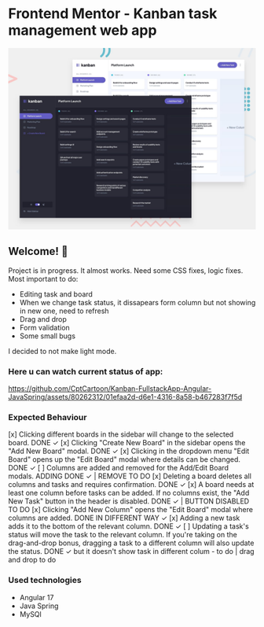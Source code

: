 # Frontend Mentor - Kanban task management web app

![Design preview for the Kanban task management web app coding challenge](./preview.jpg)

## Welcome! 👋

Project is in progress. It almost works. Need some CSS fixes, logic fixes. Most important to do:

- Editing task and board
- When we change task status, it dissapears form column but not showing in new one, need to refresh
- Drag and drop
- Form validation
- Some small bugs

I decided to not make light mode.

### Here u can watch current status of app:

https://github.com/CptCartoon/Kanban-FullstackApp-Angular-JavaSpring/assets/80262312/01efaa2d-d6e1-4316-8a58-b467283f7f5d

### Expected Behaviour

  [x] Clicking different boards in the sidebar will change to the selected board. DONE ✓
  [x] Clicking "Create New Board" in the sidebar opens the "Add New Board" modal. DONE ✓
  [x] Clicking in the dropdown menu "Edit Board" opens up the "Edit Board" modal where details can be changed. DONE ✓
  [ ] Columns are added and removed for the Add/Edit Board modals. ADDING DONE ✓ | REMOVE TO DO
  [x] Deleting a board deletes all columns and tasks and requires confirmation. DONE ✓
  [x] A board needs at least one column before tasks can be added. If no columns exist, the "Add New Task" button in the header is disabled. DONE ✓ | BUTTON DISABLED TO DO
  [x] Clicking "Add New Column" opens the "Edit Board" modal where columns are added. DONE IN DIFFERENT WAY ✓
  [x] Adding a new task adds it to the bottom of the relevant column. DONE ✓
  [ ] Updating a task's status will move the task to the relevant column. If you're taking on the drag-and-drop bonus, dragging a task to a different column will also update the status. DONE ✓ but it doesn't show task in different colum - to do | drag and drop to do

### Used technologies
- Angular 17
- Java Spring
- MySQl
